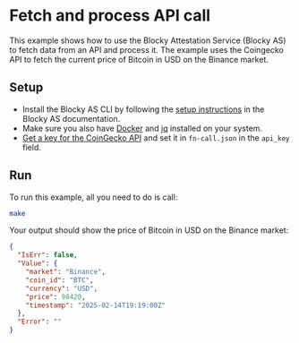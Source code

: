 # Fetch and process API call

This example shows how to use the Blocky Attestation Service (Blocky AS) to
fetch data from an API and process it. The example uses the Coingecko API to
fetch the current price of Bitcoin in USD on the Binance market.

## Setup

- Install the Blocky AS CLI by following the
[setup instructions](https://blocky-docs.redocly.app/attestation-service/setup)
in the Blocky AS documentation. 
- Make sure you also have
[Docker](https://www.docker.com/) and [jq](https://jqlang.org/) installed on
your system.
- [Get a key for the CoinGecko API](https://docs.coingecko.com/reference/setting-up-your-api-key) 
and set it in `fn-call.json` in the `api_key` field. 

## Run 

To run this example, all you need to do is call:

```bash
make
```

Your output should show the price of Bitcoin in USD on the Binance market:

```json
{
  "IsErr": false,
  "Value": {
    "market": "Binance",
    "coin_id": "BTC",
    "currency": "USD",
    "price": 98420,
    "timestamp": "2025-02-14T19:19:00Z"
  },
  "Error": ""
}
```
